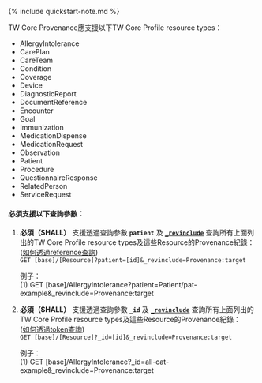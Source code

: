 {% include quickstart-note.md %}

TW Core Provenance應支援以下TW Core Profile resource types：
- AllergyIntolerance
- CarePlan
- CareTeam
- Condition
- Coverage
- Device
- DiagnosticReport
- DocumentReference
- Encounter
- Goal
- Immunization
- MedicationDispense
- MedicationRequest
- Observation
- Patient
- Procedure
- QuestionnaireResponse
- RelatedPerson
- ServiceRequest

#### 必須支援以下查詢參數：

1. **必須（SHALL）** 支援透過查詢參數 **`patient`** 及 **[`_revinclude`](http://hl7.org/fhir/R4/search.html#include)** 查詢所有上面列出的TW Core Profile resource types及這些Resource的Provenance紀錄：               
    ([如何透過reference查詢](http://hl7.org/fhir/R4/search.html#reference))    
    `GET [base]/[Resource]?patient=[id]&_revinclude=Provenance:target`

    例子：  
      (1) GET [base]/AllergyIntolerance?patient=Patient/pat-example&_revinclude=Provenance:target

1. **必須（SHALL）** 支援透過查詢參數 **`_id`** 及 **[`_revinclude`](http://hl7.org/fhir/R4/search.html#include)** 查詢所有上面列出的TW Core Profile resource types及這些Resource的Provenance紀錄：               
    ([如何透過token查詢](http://hl7.org/fhir/R4/search.html#token))    
    `GET [base]/[Resource]?_id=[id]&_revinclude=Provenance:target`

    例子：  
      (1) GET [base]/AllergyIntolerance?_id=all-cat-example&_revinclude=Provenance:target
